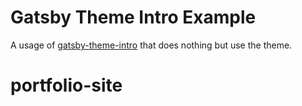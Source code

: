 # Gatsby Theme Intro Example

A usage of [gatsby-theme-intro](https://github.com/wkocjan/gatsby-theme-intro) that does nothing but use the theme.
# portfolio-site
